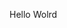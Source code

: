 Hello Wolrd





























































































































































































































































































































































































































































































































































































































































































































































































































































































































































































































































































































































































































































































































































































































































































































































































































































































































































































































































































































































































































































































































































































































































































































































































































































































































































































































































































































































































































































































































































































































































































































































































































































































































